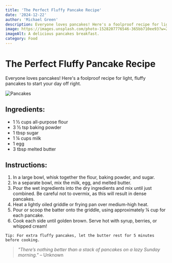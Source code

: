 ```yaml
---
title: 'The Perfect Fluffy Pancake Recipe'
date: '2024-12-22'
author: 'Michael Green'
description: Everyone loves pancakes! Here's a foolproof recipe for light, fluffy pancakes to start your day off right.
image: https://images.unsplash.com/photo-1528207776546-365bb710ee93?w=250&h=200
imageAlt: A delicious pancakes breakfast.
category: Food
---
```


# The Perfect Fluffy Pancake Recipe

Everyone loves pancakes! Here's a foolproof recipe for light, fluffy pancakes to start your day off right.

![Pancakes](https://images.unsplash.com/photo-1528207776546-365bb710ee93?w=800)


## Ingredients:
- 1 ½ cups all-purpose flour
- 3 ½ tsp baking powder
- 1 tbsp sugar
- 1 ¼ cups milk
- 1 egg
- 3 tbsp melted butter

## Instructions:
1. In a large bowl, whisk together the flour, baking powder, and sugar.
2. In a separate bowl, mix the milk, egg, and melted butter.
3. Pour the wet ingredients into the dry ingredients and mix until just combined. Be careful not to overmix, as this will result in dense pancakes.
4. Heat a lightly oiled griddle or frying pan over medium-high heat.
5. Pour or scoop the batter onto the griddle, using approximately ¼ cup for each pancake.
6. Cook each side until golden brown. Serve hot with syrup, berries, or whipped cream!

```text
Tip: For extra fluffy pancakes, let the butter rest for 5 minutes before cooking.
```
> _"There’s nothing better than a stack of pancakes on a lazy Sunday morning."_ – Unknown

